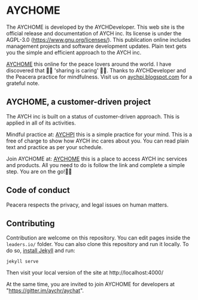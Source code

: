 # AYCHOME 

The AYCHOME is developed by the AYCHDeveloper. This web site is the official release and documentation of AYCH inc. Its license is under the AGPL-3.0 (https://www.gnu.org/licenses/).
This publication online includes management projects and software development updates. Plain text gets you the simple and efficient approach to the AYCH inc. 

[AYCHOME](https://aychome.github.io/) this online for the peace lovers around the world. I have discovered that 🎁🎁 'sharing is caring' 🎁🎁. Thanks to AYCHDeveloper and the Peacera practice for mindfulness. Visit us on [aychpi.blogspot.com](https://aychpi.blogspot.com/) for a grateful note.


## AYCHOME, a customer-driven project
The AYCH inc is built on a status of customer-driven approach. This is applied in all of its activities.

Mindful practice at:
[AYCHPI](https://aychpi.github.io/) this is a simple practice for your mind. This is a free of charge to show how AYCH inc cares about you. You can read plain text and practice as per your schedule.

Join AYCHOME at:
[AYCHOME](https://github.com/apps/aychome/) this is a place to access AYCH inc services and products. All you need to do is follow the link and complete a simple step. You are on the go!🐩🐩


## Code of conduct
Peacera respects the privacy, and legal issues on human matters.  


## Contributing

Contribution are welcome on this repository. You can edit pages inside the `leaders.io/` folder. You can also clone this repository and run it locally. To do so, [install Jekyll](https://jekyllrb.com/docs/installation/) and run:

```
jekyll serve
```

Then visit your local version of the site at http://localhost:4000/

At the same time, you are invited to join AYCHOME for developers at "https://gitter.im/aychr/aychat".
